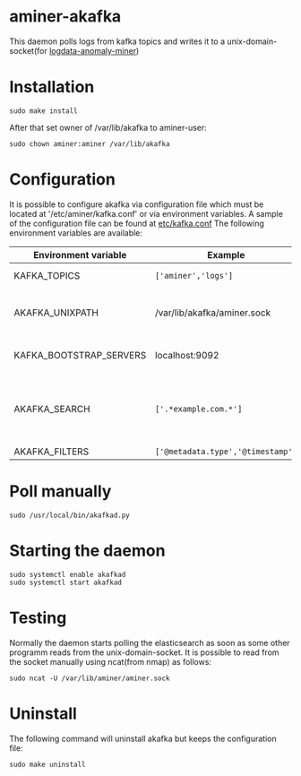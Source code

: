 # aminer-akafka

This daemon polls logs from kafka topics and writes it to a unix-domain-socket(for [logdata-anomaly-miner](https://github.com/ait-aecid/logdata-anomaly-miner.git))

# Installation

```
sudo make install
```

After that set owner of /var/lib/akafka to aminer-user:

```
sudo chown aminer:aminer /var/lib/akafka
```

# Configuration

It is possible to configure akafka via configuration file which must be located at '/etc/aminer/kafka.conf' or via environment variables. 
A sample of the configuration file can be found at [etc/kafka.conf](/etc/kafka.conf)
The following environment variables are available:

| Environment variable | Example | Description |
| -------------------- | ------- | ----------- |
| KAFKA_TOPICS         | `['aminer','logs']` | List of topics |
| AKAFKA_UNIXPATH      | /var/lib/akafka/aminer.sock | Path to the unix domain socket |
| KAFKA_BOOTSTRAP_SERVERS | localhost:9092 | Kafka server and port |
| AKAFKA_SEARCH        | `['.*example.com.*']` | List of regex-patterns to filter specific events |
| AKAFKA_FILTERS       | `['@metadata.type','@timestamp']` |

# Poll manually

```
sudo /usr/local/bin/akafkad.py
```

# Starting the daemon

```
sudo systemctl enable akafkad
sudo systemctl start akafkad
```

# Testing

Normally the daemon starts polling the elasticsearch as soon as some other programm reads from the unix-domain-socket.
It is possible to read from the socket manually using ncat(from nmap) as follows:

```
sudo ncat -U /var/lib/aminer/aminer.sock
```

# Uninstall

The following command will uninstall akafka but keeps the configuration file:
```
sudo make uninstall
```
